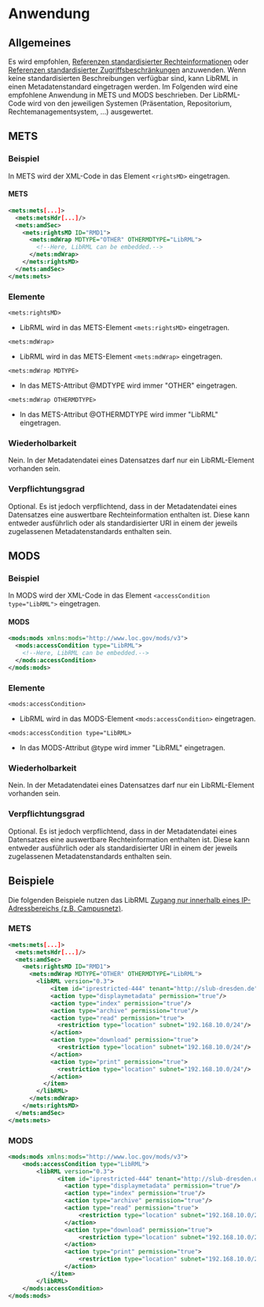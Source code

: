 # Anwendung

## Allgemeines

Es wird empfohlen, [Referenzen standardisierter Rechteinformationen](reference_licence.markdown) oder [Referenzen standardisierter Zugriffsbeschränkungen](reference_usage.markdown) anzuwenden. Wenn keine standardisierten Beschreibungen verfügbar sind, kann LibRML in einen Metadatenstandard eingetragen werden. Im Folgenden wird eine empfohlene Anwendung in METS und MODS beschrieben. Der LibRML-Code wird von den jeweiligen Systemen (Präsentation, Repositorium, Rechtemanagementsystem, ...) ausgewertet.

## METS

### Beispiel

In METS wird der XML-Code in das Element `<rightsMD>` eingetragen.

#### METS
```xml
<mets:mets[...]>
  <mets:metsHdr[...]/>
  <mets:amdSec>
    <mets:rightsMD ID="RMD1">
      <mets:mdWrap MDTYPE="OTHER" OTHERMDTYPE="LibRML">
        <!--Here, LibRML can be embedded.-->
      </mets:mdWrap>
    </mets:rightsMD>
  </mets:amdSec>
</mets:mets>
```

### Elemente

`<mets:rightsMD>`

- LibRML wird in das METS-Element `<mets:rightsMD>` eingetragen.

`<mets:mdWrap>`

- LibRML wird in das METS-Element `<mets:mdWrap>` eingetragen.

`<mets:mdWrap MDTYPE>`

- In das METS-Attribut @MDTYPE wird immer "OTHER" eingetragen.

`<mets:mdWrap OTHERMDTYPE>`

- In das METS-Attribut @OTHERMDTYPE wird immer "LibRML" eingetragen.

### Wiederholbarkeit

Nein.
In der Metadatendatei eines Datensatzes darf nur ein LibRML-Element vorhanden sein.

### Verpflichtungsgrad

Optional.
Es ist jedoch verpflichtend, dass in der Metadatendatei eines Datensatzes eine auswertbare Rechteinformation enthalten ist. Diese kann entweder ausführlich oder als standardisierter URI in einem der jeweils zugelassenen Metadatenstandards enthalten sein.


## MODS

### Beispiel

In MODS wird der XML-Code in das Element `<accessCondition type="LibRML">` eingetragen.

#### MODS
```xml
<mods:mods xmlns:mods="http://www.loc.gov/mods/v3">
  <mods:accessCondition type="LibRML">
    <!--Here, LibRML can be embedded.-->
  </mods:accessCondition>
</mods:mods>
```

### Elemente

`<mods:accessCondition>`
- LibRML wird in das MODS-Element `<mods:accessCondition>` eingetragen.

`<mods:accessCondition type="LibRML>`
- In das MODS-Attribut @type wird immer "LibRML" eingetragen.

### Wiederholbarkeit

Nein.
In der Metadatendatei eines Datensatzes darf nur ein LibRML-Element vorhanden sein.

### Verpflichtungsgrad

Optional.
Es ist jedoch verpflichtend, dass in der Metadatendatei eines Datensatzes eine auswertbare Rechteinformation enthalten ist. Diese kann entweder ausführlich oder als standardisierter URI in einem der jeweils zugelassenen Metadatenstandards enthalten sein.

## Beispiele

Die folgenden Beispiele nutzen das LibRML [Zugang nur innerhalb eines IP-Adressbereichs (z.B. Campusnetz)](../examples/location).

### METS
```xml
<mets:mets[...]>
  <mets:metsHdr[...]/>
  <mets:amdSec>
    <mets:rightsMD ID="RMD1">
      <mets:mdWrap MDTYPE="OTHER" OTHERMDTYPE="LibRML">
        <libRML version="0.3">
            <item id="iprestricted-444" tenant="http://slub-dresden.de" commercialuse="false" template="IP">
            <action type="displaymetadata" permission="true"/>
            <action type="index" permission="true"/>
            <action type="archive" permission="true"/>
            <action type="read" permission="true">
              <restriction type="location" subnet="192.168.10.0/24"/>
            </action>
            <action type="download" permission="true">
              <restriction type="location" subnet="192.168.10.0/24"/>
            </action>
            <action type="print" permission="true">
              <restriction type="location" subnet="192.168.10.0/24"/>
            </action>
          </item>
        </libRML>
      </mets:mdWrap>
    </mets:rightsMD>
  </mets:amdSec>
</mets:mets>
```

### MODS
```xml
<mods:mods xmlns:mods="http://www.loc.gov/mods/v3">
    <mods:accessCondition type="LibRML">
        <libRML version="0.3">
              <item id="iprestricted-444" tenant="http://slub-dresden.de" commercialuse="false" template="IP">
                <action type="displaymetadata" permission="true"/>
                <action type="index" permission="true"/>
                <action type="archive" permission="true"/>
                <action type="read" permission="true">
                    <restriction type="location" subnet="192.168.10.0/24"/>
                </action>
                <action type="download" permission="true">
                    <restriction type="location" subnet="192.168.10.0/24"/>
                </action>
                <action type="print" permission="true">
                    <restriction type="location" subnet="192.168.10.0/24"/>
                </action>
            </item>
        </libRML>
    </mods:accessCondition>
</mods:mods>
```
